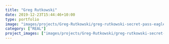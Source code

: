 ```yaml
---
title: "Greg Rutkowski"
date: 2019-12-23T15:44:46+10:00
type: portfolio
image: "images/projects/Greg-Rutkowski/greg-rutkowski-secret-pass-eagle-nest-1920.jpg"
category: ["REAL"]
project_images: ["images/projects/Greg-Rutkowski/greg-rutkowski-secret-pass-eagle-nest-1920.jpg"]
---
```

